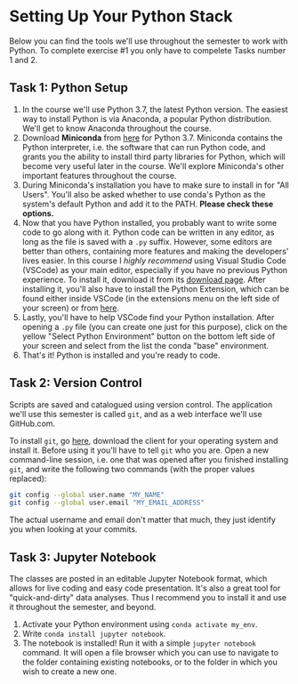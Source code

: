 # Setting Up Your Python Stack

Below you can find the tools we'll use throughout the semester to work with Python. To complete exercise #1 you only have
to compelete Tasks number 1 and 2.

## Task 1: Python Setup
1. In the course we'll use Python 3.7, the latest Python version. The easiest way to install Python is via
Anaconda, a popular Python distribution. We'll get to know Anaconda throughout
the course.
2. Download __Miniconda__ from [here](https://conda.io/miniconda.html) for Python 3.7. Miniconda contains the Python interpreter, i.e. the software that can run Python code, and grants you the ability to install third party libraries for Python, which will become very useful later in the course. We'll explore Miniconda's other important features throughout the course.
3. During Miniconda's installation you have to make sure to install in for "All Users". You'll also be asked whether to use conda's Python as the system's default Python and add it to the PATH. __Please check these options.__
3. Now that you have Python installed, you probably want to write some code to go along with it. Python code can be written in any editor, as long as the file is saved with a `.py` suffix. However, some editors are better than others, containing more features and making the developers' lives easier. In this course I _highly recommend_ using Visual Studio Code (VSCode) as your main editor, especially if you have no previous Python experience. To install it, download it from its [download page](https://code.visualstudio.com/Download). After installing it, you'll also have to install the Python Extension, which can be found either inside VSCode (in the extensions menu on the left side of your screen) or from [here](https://marketplace.visualstudio.com/items?itemName=ms-python.python).
5. Lastly, you'll have to help VSCode find your Python installation. After opening a `.py` file (you can create one just for this purpose), click on the yellow "Select Python Environment" button on the bottom left side of your screen and select from the list the conda "base" environment.
6. That's it! Python is installed and you're ready to code.

## Task 2: Version Control
Scripts are saved and catalogued using version control. The application we'll use this semester is called `git`, and as a web interface we'll use GitHub.com.

To install `git`, go [here](https://git-scm.com/downloads), download the client for your operating system and install it. Before using it you'll have to tell `git` who you are. Open a new command-line session, i.e. one that was opened after you finished installing `git`, and write the following two commands (with the proper values replaced):
```bash
git config --global user.name "MY_NAME"
git config --global user.email "MY_EMAIL_ADDRESS"
```
The actual username and email don't matter that much, they just identify you when looking at your commits.

## Task 3: Jupyter Notebook
The classes are posted in an editable Jupyter Notebook format, which allows for live coding and easy code presentation.
It's also a great tool for "quick-and-dirty" data analyses. Thus I recommend you to install it and use it throughout the semester,
and beyond.

1. Activate your Python environment using `conda activate my_env`.
2. Write `conda install jupyter notebook`.
3. The notebook is installed! Run it with a simple `jupyter notebook` command. It will open a file browser which you can
use to navigate to the folder containing existing notebooks, or to the folder in which you wish to create a new one.


